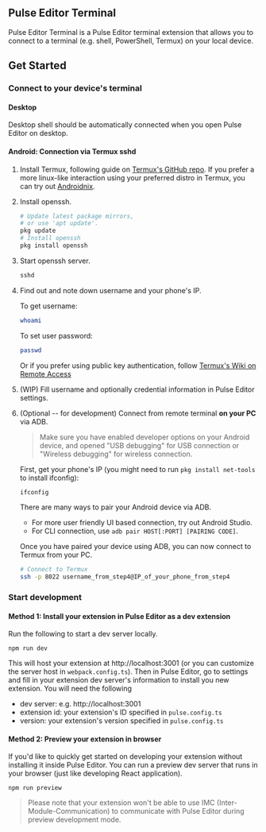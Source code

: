 ## Pulse Editor Terminal
Pulse Editor Terminal is a Pulse Editor terminal extension that allows you to connect to a terminal (e.g. shell, PowerShell, Termux) on your local device.

## Get Started
### Connect to your device's terminal
#### Desktop
Desktop shell should be automatically connected when you open Pulse Editor on desktop. 
#### Android: Connection via Termux sshd
1. Install Termux, following guide on [Termux's GitHub repo](https://github.com/termux/termux-app). If you prefer a more linux-like interaction using your preferred distro in Termux, you can try out [Androidnix](https://andronix.app/).
2. Install openssh.
    ```bash
    # Update latest package mirrors,
    # or use 'apt update'.
    pkg update
    # Install openssh
    pkg install openssh
    ```
3. Start openssh server.
    ```bash
    sshd
    ```
4. Find out and note down username and your phone's IP.

    To get username:
    ```bash
    whoami
    ```
    To set user password:
    ```bash
    passwd
    ```
    Or if you prefer using public key authentication, follow [Termux's Wiki on Remote Access](https://wiki.termux.com/wiki/Remote_Access#Using_the_SSH_server)
5. (WIP) Fill username and optionally credential information in Pulse Editor settings. 
6. (Optional -- for development) Connect from remote terminal **on your PC** via ADB.
    > Make sure you have enabled developer options on your Android device, and opened "USB debugging" for USB connection or "Wireless debugging" for wireless connection.

    First, get your phone's IP (you might need to run `pkg install net-tools` to install ifconfig):
    ```bash
    ifconfig
    ```

    There are many ways to pair your Android device via ADB. 
    - For more user friendly UI based connection, try out Android Studio.
    - For CLI connection, use `adb pair HOST[:PORT] [PAIRING CODE]`. 

    Once you have paired your device using ADB, you can now connect to Termux from your PC.
    ```bash
    # Connect to Termux
    ssh -p 8022 username_from_step4@IP_of_your_phone_from_step4
    ```

### Start development
#### Method 1: Install your extension in Pulse Editor as a dev extension
Run the following to start a dev server locally.
```
npm run dev
```
This will host your extension at http://localhost:3001 (or you can customize the server host in `webpack.config.ts`). Then in Pulse Editor, go to settings and fill in your extension dev server's information to install you new extension. You will need the following
- dev server: e.g. http://localhost:3001
- extension id: your extension's ID specified in `pulse.config.ts` 
- version: your extension's version specified in `pulse.config.ts`

#### Method 2: Preview your extension in browser
If you'd like to quickly get started on developing your extension without installing it inside Pulse Editor. You can run a preview dev server that runs in your browser (just like developing React application).
```
npm run preview
```
> Please note that your extension won't be able to use IMC (Inter-Module-Communication) to communicate with Pulse Editor during preview development mode.
